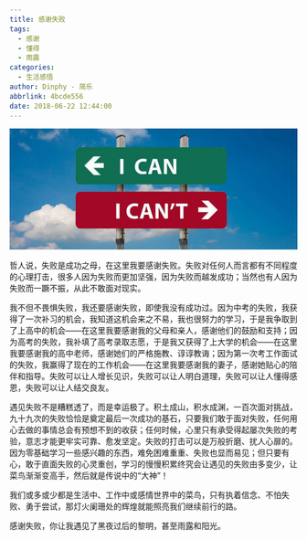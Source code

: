 ```yaml
---
title: 感谢失败
tags:
  - 感谢
  - 懂得
  - 雨露
categories:
  - 生活感悟
author: Dinphy - 简乐
abbrlink: 4bcde556
date: 2018-06-22 12:44:00
---
```

![](https://raw.githubusercontent.com/dinphy/dinphy.github.io/master/images/2018-622.PNG)

哲人说，失败是成功之母，在这里我要感谢失败。失败对任何人而言都有不同程度的心理打击，很多人因为失败而更加坚强，因为失败而越发成功；当然也有人因为失败而一蹶不振，从此不敢面对现实。

我不但不畏惧失败，我还要感谢失败，即使我没有成功过。因为中考的失败，我获得了一次补习的机会，我知道这机会来之不易，我也很努力的学习，于是我争取到了上高中的机会——在这里我要感谢我的父母和亲人，感谢他们的鼓励和支持；因为高考的失败，我补填了高考录取志愿，于是我又获得了上大学的机会——在这里我要感谢我的高中老师，感谢她们的严格施教、谆谆教诲；因为第一次考工作面试的失败，我赢得了现在的工作机会——在这里我要感谢我的妻子，感谢她贴心的陪伴和指导。失败可以让人增长见识，失败可以让人明白道理，失败可以让人懂得感恩，失败可以让人结交良友。

遇见失败不是糟糕透了，而是幸运极了。积土成山，积水成渊，一百次面对挑战，九十九次的失败恰恰是奠定最后一次成功的基石，只要我们敢于面对失败，任何用心去做的事情总会有预想不到的收获；任何时候，心里只有承受得起屡次失败的考验，意志才能更牢实可靠、愈发坚定。失败的打击可以是万般折磨、扰人心扉的。因为零基础学习一些感兴趣的东西，难免困难重重、失败也显而易见；但只要有心，敢于直面失败的心灵重创，学习的慢慢积累终究会让遇见的失败由多变少，让菜鸟渐渐变高手，然后就是传说中的“大神”！

我们或多或少都是生活中、工作中或感情世界中的菜鸟，只有执着信念、不怕失败、勇于尝试，那灯火阑珊处的辉煌就能照亮我们继续前行的路。

感谢失败，你让我遇见了黑夜过后的黎明，甚至雨露和阳光。